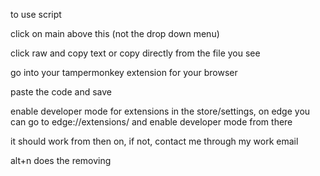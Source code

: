 to use script 

click on main above this (not the drop down menu)

click raw and copy text or copy directly from the file you see

go into your tampermonkey extension for your browser

paste the code and save

enable developer mode for extensions in the store/settings, on edge you can go to edge://extensions/ and enable developer mode from there

it should work from then on, if not, contact me through my work email

alt+n does the removing
